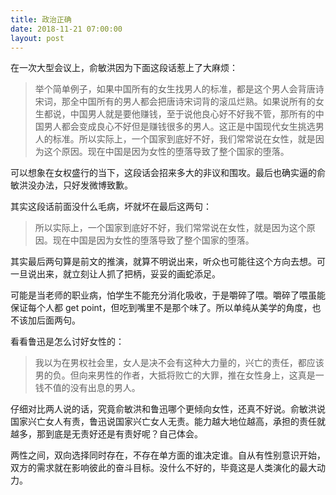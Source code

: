 ```yaml
---
title: 政治正确
date: 2018-11-21 07:00:00
layout: post
---
```


在一次大型会议上，俞敏洪因为下面这段话惹上了大麻烦：

> 举个简单例子，如果中国所有的女生找男人的标准，都是这个男人会背唐诗宋词，那全中国所有的男人都会把唐诗宋词背的滚瓜烂熟。如果说所有的女生都说，中国男人就是要他赚钱，至于说他良心好不好我不管，那所有的中国男人都会变成良心不好但是赚钱很多的男人。这正是中国现代女生挑选男人的标准。所以实际上，一个国家到底好不好，我们常常说在女性，就是因为这个原因。现在中国是因为女性的堕落导致了整个国家的堕落。

可以想象在女权盛行的当下，这段话会招来多大的非议和围攻。最后也确实逼的俞敏洪没办法，只好发微博致歉。

其实这段话前面没什么毛病，坏就坏在最后这两句：

> 所以实际上，一个国家到底好不好，我们常常说在女性，就是因为这个原因。现在中国是因为女性的堕落导致了整个国家的堕落。

其实最后两句算是前文的推演，就算不明说出来，听众也可能往这个方向去想。可一旦说出来，就立刻让人抓了把柄，妥妥的画蛇添足。

可能是当老师的职业病，怕学生不能充分消化吸收，于是嚼碎了喂。嚼碎了喂虽能保证每个人都 get point，但吃到嘴里不是那个味了。所以单纯从美学的角度，也不该加后面两句。

看看鲁迅是怎么讨好女性的：

> 我以为在男权社会里，女人是决不会有这种大力量的，兴亡的责任，都应该男的负。但向来男性的作者，大抵将败亡的大罪，推在女性身上，这真是一钱不值的没有出息的男人。

仔细对比两人说的话，究竟俞敏洪和鲁迅哪个更倾向女性，还真不好说。俞敏洪说国家兴亡女人有责，鲁迅说国家兴亡女人无责。能力越大地位越高，承担的责任就越多，那到底是无责好还是有责好呢？自己体会。

两性之间，双向选择同时存在，不存在单方面的谁决定谁。自从有性别意识开始，双方的需求就在影响彼此的奋斗目标。没什么不好的，毕竟这是人类演化的最大动力。